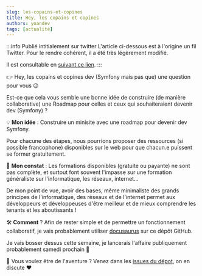 ```yaml
---
slug: les-copains-et-copines
title: Hey, les copains et copines
authors: yoandev
tags: [actualité]
---
```


:::info Publié intitialement sur twitter
L'article ci-dessous est à l'origine un fil Twitter. Pour le rendre cohérent, il a été très légèrement modifié.

Il est consultable en [suivant ce lien](https://twitter.com/yOyO38/status/1457379362555236359).
:::

👉 Hey, les copains et copines dev (Symfony mais pas que) une question pour vous 😉

Est-ce que cela vous semble une bonne idée de construire (de manière collaborative) une Roadmap pour celles et ceux qui souhaiteraient devenir dev (Symfony) ?

💡 **Mon idée** : Construire un minisite avec une roadmap pour devenir dev Symfony.

Pour chacune des étapes, nous pourrions proposer des ressources (si possible francophone) disponibles sur le web pour que chacun.e puissent se former gratuitement.

🔎 **Mon constat** : Les formations disponibles (gratuite ou payante) ne sont pas complète, et surtout font souvent l'impasse sur une formation généraliste sur l'informatique, les réseaux, internet...

De mon point de vue, avoir des bases, même minimaliste des grands principes de l'informatique, des réseaux et de l'internet permet aux développeurs et développeuses d'être meilleur et de mieux comprendre les tenants et les aboutissants !

🛠 **Comment** ? Afin de rester simple et de permettre un fonctionnement collaboratif, je vais probablement utiliser 
[docusaurus](https://docusaurus.io/) sur ce dépôt GitHub.

Je vais bosser dessus cette semaine, je lancerais l'affaire publiquement probablement samedi prochain 🚀

🙏 Vous voulez être de l'aventure ?
Venez dans les [issues du dépot](https://github.com/VachetVirginie/maRoadmap2022/issues), on en discute ❤